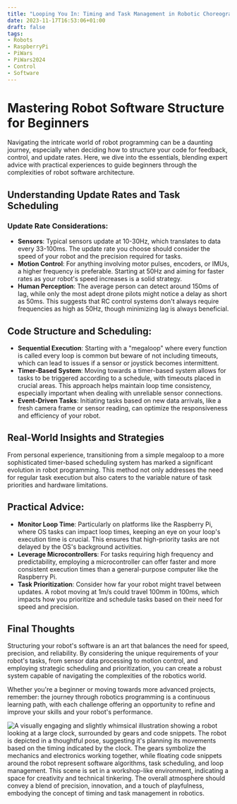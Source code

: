 ```yaml
---
title: "Looping You In: Timing and Task Management in Robotic Choreography"
date: 2023-11-17T16:53:06+01:00
draft: false
tags:
- Robots
- RaspberryPi
- PiWars
- PiWars2024
- Control
- Software
---
```



# Mastering Robot Software Structure for Beginners
Navigating the intricate world of robot programming can be a daunting journey, especially when deciding how to structure your code for feedback, control, and update rates. Here, we dive into the essentials, blending expert advice with practical experiences to guide beginners through the complexities of robot software architecture.

## Understanding Update Rates and Task Scheduling
### Update Rate Considerations:

* **Sensors**: Typical sensors update at 10-30Hz, which translates to data every 33-100ms. The update rate you choose should consider the speed of your robot and the precision required for tasks.
* **Motion Control**: For anything involving motor pulses, encoders, or IMUs, a higher frequency is preferable. Starting at 50Hz and aiming for faster rates as your robot's speed increases is a solid strategy.
* **Human Perception**: The average person can detect around 150ms of lag, while only the most adept drone pilots might notice a delay as short as 50ms. This suggests that RC control systems don't always require frequencies as high as 50Hz, though minimizing lag is always beneficial.

## Code Structure and Scheduling:

* **Sequential Execution**: Starting with a "megaloop" where every function is called every loop is common but beware of not including timeouts, which can lead to issues if a sensor or joystick becomes intermittent.
* **Timer-Based System**: Moving towards a timer-based system allows for tasks to be triggered according to a schedule, with timeouts placed in crucial areas. This approach helps maintain loop time consistency, especially important when dealing with unreliable sensor connections.
* **Event-Driven Tasks**: Initiating tasks based on new data arrivals, like a fresh camera frame or sensor reading, can optimize the responsiveness and efficiency of your robot.

## Real-World Insights and Strategies

From personal experience, transitioning from a simple megaloop to a more sophisticated timer-based scheduling system has marked a significant evolution in robot programming. This method not only addresses the need for regular task execution but also caters to the variable nature of task priorities and hardware limitations.

## Practical Advice:

* **Monitor Loop Time**: Particularly on platforms like the Raspberry Pi, where OS tasks can impact loop times, keeping an eye on your loop's execution time is crucial. This ensures that high-priority tasks are not delayed by the OS's background activities.
* **Leverage Microcontrollers**: For tasks requiring high frequency and predictability, employing a microcontroller can offer faster and more consistent execution times than a general-purpose computer like the Raspberry Pi.
* **Task Prioritization**: Consider how far your robot might travel between updates. A robot moving at 1m/s could travel 100mm in 100ms, which impacts how you prioritize and schedule tasks based on their need for speed and precision.

## Final Thoughts
Structuring your robot's software is an art that balances the need for speed, precision, and reliability. By considering the unique requirements of your robot's tasks, from sensor data processing to motion control, and employing strategic scheduling and prioritization, you can create a robust system capable of navigating the complexities of the robotics world.

Whether you're a beginner or moving towards more advanced projects, remember: the journey through robotics programming is a continuous learning path, with each challenge offering an opportunity to refine and improve your skills and your robot's performance.

![A visually engaging and slightly whimsical illustration showing a robot looking at a large clock, surrounded by gears and code snippets. The robot is depicted in a thoughtful pose, suggesting it's planning its movements based on the timing indicated by the clock. The gears symbolize the mechanics and electronics working together, while floating code snippets around the robot represent software algorithms, task scheduling, and loop management. This scene is set in a workshop-like environment, indicating a space for creativity and technical tinkering. The overall atmosphere should convey a blend of precision, innovation, and a touch of playfulness, embodying the concept of timing and task management in robotics.](feature-image.jpg "A visually engaging and slightly whimsical illustration showing a robot looking at a large clock, surrounded by gears and code snippets. The robot is depicted in a thoughtful pose, suggesting it's planning its movements based on the timing indicated by the clock. The gears symbolize the mechanics and electronics working together, while floating code snippets around the robot represent software algorithms, task scheduling, and loop management. This scene is set in a workshop-like environment, indicating a space for creativity and technical tinkering. The overall atmosphere should convey a blend of precision, innovation, and a touch of playfulness, embodying the concept of timing and task management in robotics.")

